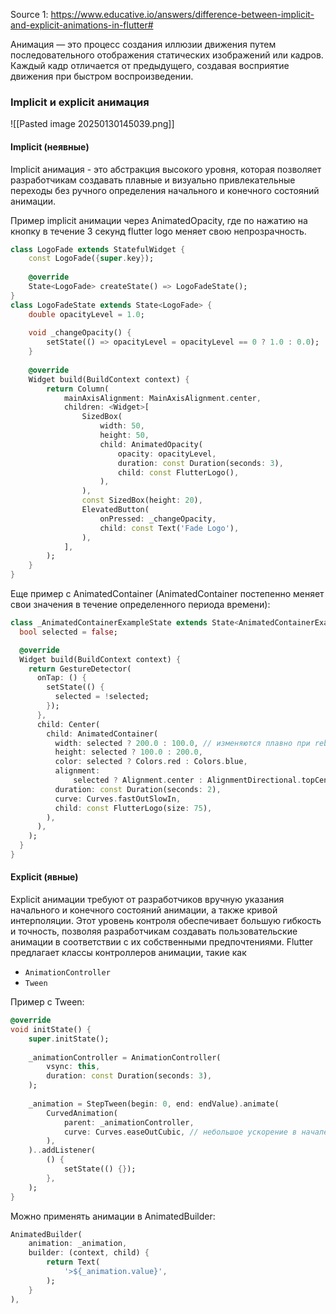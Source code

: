 
Source 1: https://www.educative.io/answers/difference-between-implicit-and-explicit-animations-in-flutter#

Анимация — это процесс создания иллюзии движения путем последовательного отображения статических изображений или кадров. Каждый кадр отличается от предыдущего, создавая восприятие движения при быстром воспроизведении.

### Implicit и explicit анимация

![[Pasted image 20250130145039.png]]

#### Implicit (неявные)

Implicit анимация - это абстракция высокого уровня, которая позволяет разработчикам создавать плавные и визуально привлекательные переходы без ручного определения начального и конечного состояний анимации.

Пример implicit анимации через AnimatedOpacity, где по нажатию на кнопку в течение 3 секунд flutter logo меняет свою непрозрачность.

```dart
class LogoFade extends StatefulWidget {
	const LogoFade({super.key});
	  
	@override
	State<LogoFade> createState() => LogoFadeState();
}
class LogoFadeState extends State<LogoFade> {
	double opacityLevel = 1.0;
	  
	void _changeOpacity() {
		setState(() => opacityLevel = opacityLevel == 0 ? 1.0 : 0.0);
	}
	  
	@override
	Widget build(BuildContext context) {
		return Column(
			mainAxisAlignment: MainAxisAlignment.center,
			children: <Widget>[
				SizedBox(
					width: 50,
					height: 50,
					child: AnimatedOpacity(
						opacity: opacityLevel,
						duration: const Duration(seconds: 3),
						child: const FlutterLogo(),
					),
				),
				const SizedBox(height: 20),
				ElevatedButton(
					onPressed: _changeOpacity,
					child: const Text('Fade Logo'),
				),
			],
		);
	}
}
```

Еще пример с AnimatedContainer (AnimatedContainer постепенно меняет свои значения в течение определенного периода времени):

```dart
class _AnimatedContainerExampleState extends State<AnimatedContainerExample> {
  bool selected = false;

  @override
  Widget build(BuildContext context) {
    return GestureDetector(
      onTap: () {
        setState(() {
          selected = !selected;
        });
      },
      child: Center(
        child: AnimatedContainer(
          width: selected ? 200.0 : 100.0, // изменяются плавно при rebuild
          height: selected ? 100.0 : 200.0,
          color: selected ? Colors.red : Colors.blue,
          alignment:
              selected ? Alignment.center : AlignmentDirectional.topCenter,
          duration: const Duration(seconds: 2),
          curve: Curves.fastOutSlowIn,
          child: const FlutterLogo(size: 75),
        ),
      ),
    );
  }
}
```

#### Explicit (явные)

Explicit анимации требуют от разработчиков вручную указания начального и конечного состояний анимации, а также кривой интерполяции.
Этот уровень контроля обеспечивает большую гибкость и точность, позволяя разработчикам создавать пользовательские анимации в соответствии с их собственными предпочтениями. Flutter предлагает классы контроллеров анимации, такие как
- `AnimationController`
- `Tween`

Пример с Tween:

```dart
@override
void initState() {
	super.initState();
	
	_animationController = AnimationController(
		vsync: this,
		duration: const Duration(seconds: 3),
	);
	
	_animation = StepTween(begin: 0, end: endValue).animate(
		CurvedAnimation(
			parent: _animationController,
			curve: Curves.easeOutCubic, // небольшое ускорение в начале
		),
	)..addListener(
		() {
			setState(() {});
		},
	);
}
```

Можно применять анимации в AnimatedBuilder:

```dart
AnimatedBuilder(
	animation: _animation,
	builder: (context, child) {
		return Text(
			'>${_animation.value}',
		);
	}
),
```
